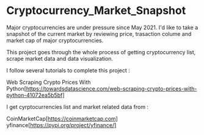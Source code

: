 # Cryptocurrency_Market_Snapshot
Major cryptocurrencies are under pressure since May 2021. I'd like to take a snapshot of the current market by reviewing price, trasaction colume and market cap of major cryptocurrencies.

This project goes through the whole process of getting cryptocurrency list, scrape market data and data visualization. 

I follow several tutorials to complete this project :

Web Scraping Crypto Prices With Python[https://towardsdatascience.com/web-scraping-crypto-prices-with-python-41072ea5b5bf]

I get cyrptocurrencies list and market related data from :

CoinMarketCap[https://coinmarketcap.com]
yfinance[https://pypi.org/project/yfinance/]

